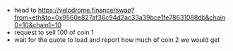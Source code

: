 - head to https://velodrome.finance/swap?from=eth&to=0x9560e827af36c94d2ac33a39bce1fe78631088db&chain0=10&chain1=10
- request to sell 100 of coin 1 
- wait for the quote to load and report how much of coin 2 we would get